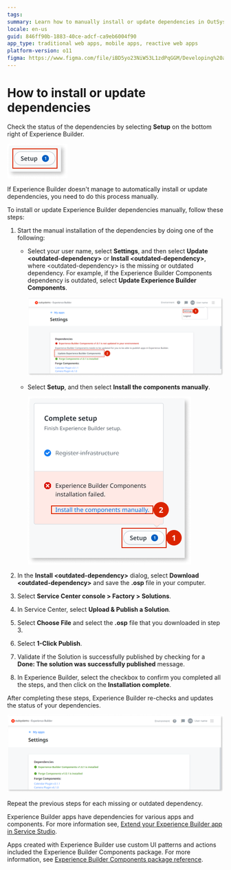 ```yaml
---
tags:
summary: Learn how to manually install or update dependencies in OutSystems 11 (O11) using Experience Builder if automatic updates fail.
locale: en-us
guid: 846ff90b-1883-40ce-adcf-ca9eb6004f90
app_type: traditional web apps, mobile apps, reactive web apps
platform-version: o11
figma: https://www.figma.com/file/iBD5yo23NiW53L1zdPqGGM/Developing%20an%20Application?node-id=4454:3207
---
```

# How to install or update dependencies

Check the status of the dependencies by selecting **Setup** on the bottom right of Experience Builder.

![Screenshot showing the Update Setup Widget in Experience Builder](images/update-setup-widget-eb.png "Update Setup Widget in Experience Builder")

If Experience Builder doesn't manage to automatically install or update dependencies, you need to do this process manually.

To install or update Experience Builder dependencies manually, follow these steps:

1. Start the manual installation of the dependencies by doing one of the following:

    * Select your user name, select **Settings**, and then select **Update &lt;outdated-dependency&gt;** or **Install &lt;outdated-dependency&gt;**, where &lt;outdated-dependency&gt; is the missing or outdated dependency. For example, if the Experience Builder Components dependency is outdated, select **Update Experience Builder Components**.

        ![Option to update Experience Builder Components selected in the settings menu](images/update-eb-components-eb.png "Update Experience Builder Components")

    * Select **Setup**, and then select **Install the components manually**.

        ![Setup widget with option to manually install components in Experience Builder](images/update-eb-components-widget-eb.png "Manual Update Components Using Setup Widget")

1. In the **Install &lt;outdated-dependency&gt;** dialog, select **Download &lt;outdated-dependency&gt;** and save the **.osp** file in your computer.

1. Select **Service Center console > Factory > Solutions**.

1. In Service Center, select **Upload & Publish a Solution**.

1. Select **Choose File** and select the **.osp** file that you downloaded in step 3.

1. Select **1-Click Publish**.

1. Validate if the Solution is successfully published by checking for a **Done: The solution was successfully published** message.

1. In Experience Builder, select the checkbox to confirm you completed all the steps, and then click on the **Installation complete**.

After completing these steps, Experience Builder re-checks and updates the status of your dependencies.

![Confirmation message indicating that dependencies are up-to-date in Experience Builder](images/update-up-to-date-dependencies-eb.png "Dependencies Up-to-Date in Experience Builder")

Repeat the previous steps for each missing or outdated dependency.

Experience Builder apps have dependencies for various apps and components. For more information see, [Extend your Experience Builder app in Service Studio](extend-app-in-ss.md).

Apps created with Experience Builder use custom UI patterns and actions included the Experience Builder Components package. For more information, see [Experience Builder Components package reference](ref/intro.md).
